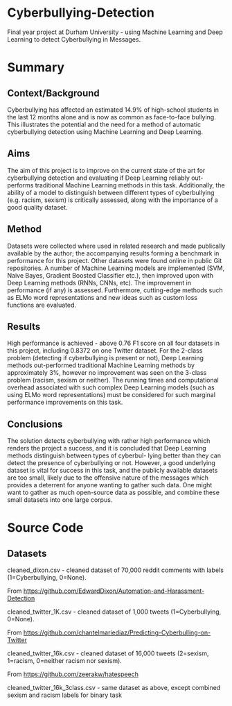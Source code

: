 # Cyberbullying-Detection
Final year project at Durham University - using Machine Learning and Deep Learning to detect Cyberbullying in Messages.

# Summary
## Context/Background 
Cyberbullying has affected an estimated 14.9% of high-school students in the last 12 months alone and is now as common as face-to-face bullying. This illustrates the potential and the need for a method of automatic cyberbullying detection using Machine Learning and Deep Learning.
## Aims
The aim of this project is to improve on the current state of the art for cyberbullying detection and evaluating if Deep Learning reliably out-performs traditional Machine Learning methods in this task. Additionally, the ability of a model to distinguish between different types of cyberbullying (e.g. racism, sexism) is critically assessed, along with the importance of a good quality dataset.
## Method 
Datasets were collected where used in related research and made publically available by the author; the accompanying results forming a benchmark in performance for this project. Other datasets were found online in public Git repositories. A number of Machine Learning models are implemented (SVM, Naive Bayes, Gradient Boosted Classifier etc.), then improved upon with Deep Learning methods (RNNs, CNNs, etc). The improvement in performance (if any) is assessed. Furthermore, cutting-edge methods such as ELMo word representations and new ideas such as custom loss functions are evaluated.
## Results 
High performance is achieved - above 0.76 F1 score on all four datasets in this project, including 0.8372 on one Twitter dataset. For the 2-class problem (detecting if cyberbullying is present or not), Deep Learning methods out-performed traditional Machine Learning methods by approximately 3%, however no improvement was seen on the 3-class problem (racism, sexism or neither). The running times and computational overhead associated with such complex Deep Learning models (such as using ELMo word representations) must be considered for such marginal performance improvements on this task.
## Conclusions 
The solution detects cyberbullying with rather high performance which renders the project a success, and it is concluded that Deep Learning methods distinguish between types of cyberbul- lying better than they can detect the presence of cyberbullying or not. However, a good underlying dataset is vital for success in this task, and the publicly available datasets are too small, likely due to the offensive nature of the messages which provides a deterrent for anyone wanting to gather such data. One might want to gather as much open-source data as possible, and combine these small datasets into one large corpus.


# Source Code
## Datasets
cleaned_dixon.csv - cleaned dataset of 70,000 reddit comments with labels (1=Cyberbullying, 0=None). 

From https://github.com/EdwardDixon/Automation-and-Harassment-Detection

cleaned_twitter_1K.csv - cleaned dataset of 1,000 tweets (1=Cyberbullying, 0=None).

From https://github.com/chantelmariediaz/Predicting-Cyberbulling-on-Twitter

cleaned_twitter_16k.csv - cleaned dataset of 16,000 tweets (2=sexism, 1=racism, 0=neither racism nor sexism). 

From https://github.com/zeerakw/hatespeech

cleaned_twitter_16k_3class.csv - same dataset as above, except combined sexism and racism labels for binary task
